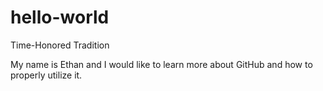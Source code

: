 # hello-world
Time-Honored Tradition

My name is Ethan and I would like to learn more about GitHub and how to properly utilize it.
